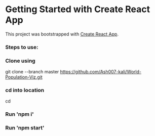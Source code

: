 # Getting Started with Create React App

This project was bootstrapped with [Create React App](https://github.com/facebook/create-react-app).


### Steps to use:

### Clone using
git clone --branch master https://github.com/Ash007-kali/World-Population-Viz.git

### cd into location
cd <location>
  
### Run 'npm i'
  
### Run 'npm start'
